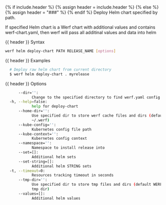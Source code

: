 {% if include.header %}
{% assign header = include.header %}
{% else %}
{% assign header = "###" %}
{% endif %}
Deploy Helm chart specified by path.

If specified Helm chart is a Werf chart with additional values and contains werf-chart.yaml, then 
werf will pass all additinal values and data into helm

{{ header }} Syntax

```bash
werf helm deploy-chart PATH RELEASE_NAME [options]
```

{{ header }} Examples

```bash
  # Deploy raw helm chart from current directory
  $ werf helm deploy-chart . myrelease
```

{{ header }} Options

```bash
      --dir='':
            Change to the specified directory to find werf.yaml config
  -h, --help=false:
            help for deploy-chart
      --home-dir='':
            Use specified dir to store werf cache files and dirs (default WERF_HOME environment or 
            ~/.werf)
      --kube-config='':
            Kubernetes config file path
      --kube-context='':
            Kubernetes config context
      --namespace='':
            Namespace to install release into
      --set=[]:
            Additional helm sets
      --set-string=[]:
            Additional helm STRING sets
  -t, --timeout=0:
            Resources tracking timeout in seconds
      --tmp-dir='':
            Use specified dir to store tmp files and dirs (default WERF_TMP environment or system 
            tmp dir)
      --values=[]:
            Additional helm values
```

